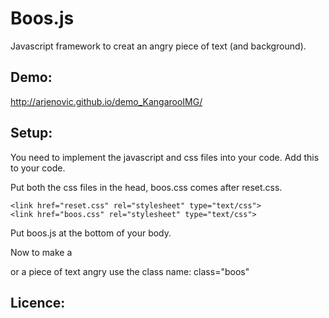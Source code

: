 # Boos.js
Javascript framework to creat an angry piece of text (and background).

Demo:
--------------
<http://arjenovic.github.io/demo_KangarooIMG/>


Setup:
--------------
You need to implement the javascript and css files into your code. Add this to your code.

Put both the css files in the head, boos.css comes after reset.css.

	<link href="reset.css" rel="stylesheet" type="text/css">
	<link href="boos.css" rel="stylesheet" type="text/css">
	
Put boos.js at the bottom of your body.
	<script src="boos.js"></script>
	</body>

Now to make a <div> or a piece of text angry use the class name:
  class="boos"

Licence:
--------------

